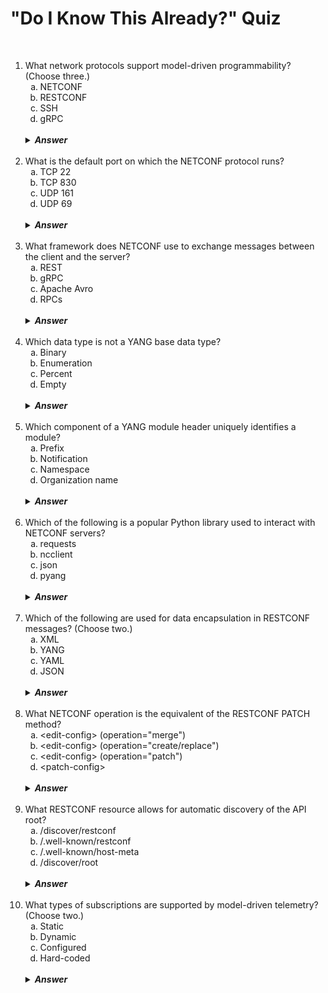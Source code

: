 #   "Do I Know This Already?" Quiz

&nbsp;

<ol>
    <li>What network protocols support model-driven programmability?  (Choose three.)
        <ol type='a'>
            <li>NETCONF
            <li>RESTCONF
            <li>SSH
            <li>gRPC
        </ol>
        <br />
        <details>
            <summary><strong><em>Answer</em></strong></summary>
            A, B, D.  There are three standards-based programmable interfaces for operating on the YANG data models: NETCONF, RESTCONF, and gRPC.
        </details>
    <br />
    <li>What is the default port on which the NETCONF protocol runs?
        <ol type='a'>
            <li>TCP 22
            <li>TCP 830
            <li>UDP 161
            <li>UDP 69
        </ol>
        <br />
        <details>
            <summary><strong><em>Answer</em></strong></summary>
            B.  By default, the NETCONF server on the device runs on TCP port 830 and uses the SSH process for transport.
        </details>
    <br />
    <li>What framework does NETCONF use to exchange messages between the client and the server?
        <ol type='a'>
            <li>REST
            <li>gRPC
            <li>Apache Avro
            <li>RPCs
        </ol>
        <br />
        <details>
            <summary><strong><em>Answer</em></strong></summary>
            D.  Messages sent with NETCONF use remote procedure calls (RPCs), a standard framework for clients to send a request to a server to perform an action and return the results.
        </details>
    <br />
    <li>Which data type is not a YANG base data type?
        <ol type='a'>
            <li>Binary
            <li>Enumeration
            <li>Percent
            <li>Empty
        </ol>
        <br />
        <details>
            <summary><strong><em>Answer</em></strong></summary>
            C.  YANG defines a set of built-in types and has a mechanism through which additional types can be defined.  There are more than 20 base types, including binary, enumeration, and empty.  Percent is not a built-in data type.
        </details>
    <br />
    <li>Which component of a YANG module header uniquely identifies a module?
        <ol type='a'>
            <li>Prefix
            <li>Notification
            <li>Namespace
            <li>Organization name
        </ol>
        <br />
        <details>
            <summary><strong><em>Answer</em></strong></summary>
            C.  The YANG header contains the namespace for the module.  The namespace is used to uniquely identify each module on a system that implements NETCONF.
        </details>
    <br />
    <li>Which of the following is a popular Python library used to interact with NETCONF servers?
        <ol type='a'>
            <li>requests
            <li>ncclient
            <li>json
            <li>pyang
        </ol>
        <br />
        <details>
            <summary><strong><em>Answer</em></strong></summary>
            B.  One popular NETCONF client is the Python 3 ncclient library.
        </details>
    <br />
    <li>Which of the following are used for data encapsulation in RESTCONF messages?  (Choose two.)
        <ol type='a'>
            <li>XML
            <li>YANG
            <li>YAML
            <li>JSON
        </ol>
        <br />
        <details>
            <summary><strong><em>Answer</em></strong></summary>
            A, D.  RESTCONF data is encoded with either XML or JSON.  Compared with NETCONF, RESTCONF has added support JSON encoding.
        </details>
    <br />
    <li>What NETCONF operation is the equivalent of the RESTCONF PATCH method?
        <ol type='a'>
            <li>&lt;edit-config&gt; (operation="merge")
            <li>&lt;edit-config&gt; (operation="create/replace")
            <li>&lt;edit-config&gt; (operation="patch")
            <li>&lt;patch-config&gt;
        </ol>
        <br />
        <details>
            <summary><strong><em>Answer</em></strong></summary>
            A.  The PATCH method provides a resource patching mechanism.  It is equivalent to the NETCONF &lt;edit-config&gt; operation with operation=merge.
        </details>
    <br />
    <li>What RESTCONF resource allows for automatic discovery of the API root?
        <ol type='a'>
            <li>/discover/restconf
            <li>/.well-known/restconf
            <li>/.well-known/host-meta
            <li>/discover/root
        </ol>
        <br />
        <details>
            <summary><strong><em>Answer</em></strong></summary>
            C.  Per the RESTCONF standard, devices implementing the RESTCONF protocol should expose a resource called /.well-known/host-meta to enable discovery of root programmatically.
        </details>
    <br />
    <li>What types of subscriptions are supported by model-driven telemetry?  (Choose two.)
        <ol type='a'>
            <li>Static
            <li>Dynamic
            <li>Configured
            <li>Hard-coded
        </ol>
        <br />
        <details>
            <summary><strong><em>Answer</em></strong></summary>
            B, C.  There are two types of telemetry subscriptions.  With a dynamic subscription, the subscriber sends a request, usually via the <strong>ietf-yangpush.yang</strong> data model.  A configured subscription is configured via the CLI, NETCONF, or RESTCONF and is persistent between reboots.
        </details>
</ol>
